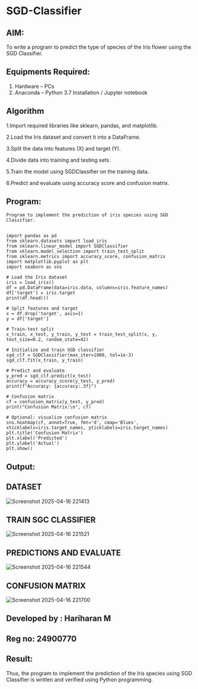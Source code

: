 # SGD-Classifier
## AIM:
To write a program to predict the type of species of the Iris flower using the SGD Classifier.

## Equipments Required:
1. Hardware – PCs
2. Anaconda – Python 3.7 Installation / Jupyter notebook

## Algorithm
1.Import required libraries like sklearn, pandas, and matplotlib.

2.Load the Iris dataset and convert it into a DataFrame.

3.Split the data into features (X) and target (Y).

4.Divide data into training and testing sets.

5.Train the model using SGDClassifier on the training data.

6.Predict and evaluate using accuracy score and confusion matrix.

## Program:
```
Program to implement the prediction of iris species using SGD Classifier.


import pandas as pd
from sklearn.datasets import load_iris
from sklearn.linear_model import SGDClassifier
from sklearn.model_selection import train_test_split
from sklearn.metrics import accuracy_score, confusion_matrix
import matplotlib.pyplot as plt
import seaborn as sns

# Load the Iris dataset
iris = load_iris()
df = pd.DataFrame(data=iris.data, columns=iris.feature_names)
df['target'] = iris.target
print(df.head())

# Split features and target
x = df.drop('target', axis=1)
y = df['target']

# Train-test split
x_train, x_test, y_train, y_test = train_test_split(x, y, test_size=0.2, random_state=42)

# Initialize and train SGD classifier
sgd_clf = SGDClassifier(max_iter=1000, tol=1e-3)
sgd_clf.fit(x_train, y_train)

# Predict and evaluate
y_pred = sgd_clf.predict(x_test)
accuracy = accuracy_score(y_test, y_pred)
print(f"Accuracy: {accuracy:.3f}")

# Confusion matrix
cf = confusion_matrix(y_test, y_pred)
print("Confusion Matrix:\n", cf)

# Optional: visualize confusion matrix
sns.heatmap(cf, annot=True, fmt='d', cmap='Blues', xticklabels=iris.target_names, yticklabels=iris.target_names)
plt.title('Confusion Matrix')
plt.xlabel('Predicted')
plt.ylabel('Actual')
plt.show()
```

## Output:
## DATASET
![Screenshot 2025-04-16 221413](https://github.com/user-attachments/assets/ff71bfa6-6e3f-4a89-8a75-a1d2a4be05fa)

## TRAIN SGC CLASSIFIER
![Screenshot 2025-04-16 221521](https://github.com/user-attachments/assets/e1ca07e8-1a16-45ce-88d7-edd559d9895a)

## PREDICTIONS AND EVALUATE
![Screenshot 2025-04-16 221544](https://github.com/user-attachments/assets/cd230832-3dca-4719-9b6d-cc6783dd1b9a)

## CONFUSION MATRIX
![Screenshot 2025-04-16 221700](https://github.com/user-attachments/assets/62575372-d3c4-476f-8e1d-c3b33cf2a307)

## Developed by : Hariharan M
## Reg no: 24900770

## Result:
Thus, the program to implement the prediction of the Iris species using SGD Classifier is written and verified using Python programming.
